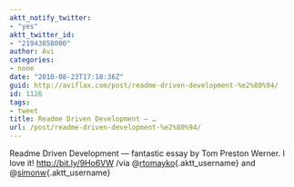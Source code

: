 ```yaml
---
aktt_notify_twitter:
- "yes"
aktt_twitter_id:
- "21943858000"
author: Avi
categories:
- none
date: "2010-08-23T17:18:36Z"
guid: http://aviflax.com/post/readme-driven-development-%e2%80%94/
id: 1126
tags:
- tweet
title: Readme Driven Development — …
url: /post/readme-driven-development-%e2%80%94/
---
```

Readme Driven Development — fantastic essay by Tom Preston Werner. I love it! <a href="http://bit.ly/9Ho6VW" rel="nofollow">http://bit.ly/9Ho6VW</a> /via @[rtomayko](http://twitter.com/rtomayko){.aktt_username} and @[simonw](http://twitter.com/simonw){.aktt_username}